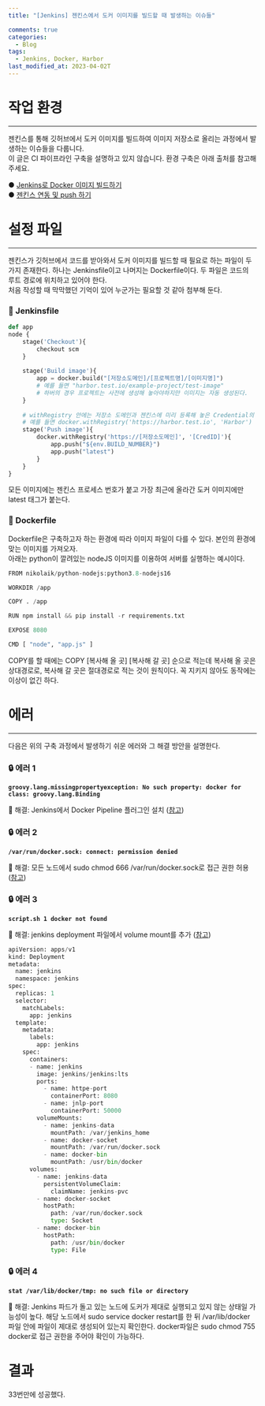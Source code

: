 ```yaml
---
title: "[Jenkins] 젠킨스에서 도커 이미지를 빌드할 때 발생하는 이슈들"

comments: true
categories:
  - Blog
tags:
  - Jenkins, Docker, Harbor
last_modified_at: 2023-04-02T
---
```


# 작업 환경
---
젠킨스를 통해 깃허브에서 도커 이미지를 빌드하여 이미지 저장소로 올리는 과정에서 발생하는 이슈들을 다룹니다.  
이 글은 CI 파이프라인 구축을 설명하고 있지 않습니다. 환경 구축은 아래 출처를 참고해주세요.

● [Jenkins로 Docker 이미지 빌드하기](https://smoh.tistory.com/420)  
● [젠킨스 연동 및 push 하기](https://zunoxi.tistory.com/131)

# 설정 파일
---

젠킨스가 깃허브에서 코드를 받아와서 도커 이미지를 빌드할 때 필요로 하는 파일이 두 가지 존재한다. 하나는 Jenkinsfile이고 나머지는 Dockerfile이다. 두 파일은 코드의 루트 경로에 위치하고 있어야 한다.  
처음 작성할 때 막막했던 기억이 있어 누군가는 필요할 것 같아 첨부해 둔다. 

### 📌 Jenkinsfile

```python
def app
node {        
    stage('Checkout'){            
        checkout scm            
    }
    
    stage('Build image'){                       
        app = docker.build("[저장소도메인]/[프로젝트명]/[이미지명]")
        # 예를 들면 "harbor.test.io/example-project/test-image"
        # 하버의 경우 프로젝트는 사전에 생성해 놓아야하지만 이미지는 자동 생성된다.
    }
	
    # withRegistry 안에는 저장소 도메인과 젠킨스에 미리 등록해 놓은 Credential의 ID를 적어준다.
    # 예를 들면 docker.withRegistry('https://harbor.test.io', 'Harbor')
    stage('Push image'){ 
        docker.withRegistry('https://[저장소도메인]', '[CredID]'){
            app.push("${env.BUILD_NUMBER}")
            app.push("latest")
        }                
    }		
}
```

모든 이미지에는 젠킨스 프로세스 번호가 붙고 가장 최근에 올라간 도커 이미지에만 latest 태그가 붙는다. 

### 📌 Dockerfile
Dockerfile은 구축하고자 하는 환경에 따라 이미지 파일이 다를 수 있다. 본인의 환경에 맞는 이미지를 가져오자.  
아래는 python이 깔려있는 nodeJS 이미지를 이용하여 서버를 실행하는 예시이다.
```python
FROM nikolaik/python-nodejs:python3.8-nodejs16 

WORKDIR /app

COPY . /app

RUN npm install && pip install -r requirements.txt

EXPOSE 8080

CMD [ "node", "app.js" ]
```
COPY를 할 때에는 COPY [복사해 올 곳] [복사해 갈 곳] 순으로 적는데 복사해 올 곳은 상대경로로, 복사해 갈 곳은 절대경로로 적는 것이 원칙이다. 꼭 지키지 않아도 동작에는 이상이 없긴 하다. 

# 에러
---

다음은 위의 구축 과정에서 발생하기 쉬운 에러와 그 해결 방안을 설명한다.

### 🔒 에러 1

**`groovy.lang.missingpropertyexception: No such property: docker for class: groovy.lang.Binding`**

🔑 해결: Jenkins에서 Docker Pipeline 플러그인 설치 ([참고](https://may9noy.tistory.com/990))

### 🔒 에러 2

**`/var/run/docker.sock: connect: permission denied`**

🔑 해결: 모든 노드에서 sudo chmod 666 /var/run/docker.sock로 접근 권한 허용([참고](https://may9noy.tistory.com/990))

### 🔒 에러 3

**`script.sh 1 docker not found`**

🔑 해결: jenkins deployment 파일에서 volume mount를 추가 ([참고](https://anfrhrl5555.tistory.com/137))
```python
apiVersion: apps/v1
kind: Deployment
metadata:
  name: jenkins
  namespace: jenkins
spec:
  replicas: 1
  selector:
    matchLabels:
      app: jenkins
  template:
    metadata:
      labels:
        app: jenkins
    spec:
      containers:
      - name: jenkins
        image: jenkins/jenkins:lts
        ports:
          - name: httpe-port
            containerPort: 8080
          - name: jnlp-port
            containerPort: 50000
        volumeMounts:
          - name: jenkins-data
            mountPath: /var/jenkins_home
          - name: docker-socket
            mountPath: /var/run/docker.sock
          - name: docker-bin
            mountPath: /usr/bin/docker 
      volumes:
        - name: jenkins-data
          persistentVolumeClaim:
            claimName: jenkins-pvc
        - name: docker-socket
          hostPath:
            path: /var/run/docker.sock
            type: Socket
        - name: docker-bin
          hostPath:
            path: /usr/bin/docker
            type: File
```

### 🔒 에러 4

**`stat /var/lib/docker/tmp: no such file or directory`**

🔑 해결: Jenkins 파드가 돌고 있는 노드에 도커가 제대로 실행되고 있지 않는 상태일 가능성이 높다. 해당 노드에서 sudo service docker restart를 한 뒤 /var/lib/docker 파일 안에 파일이 제대로 생성되어 있는지 확인한다. docker파일은 sudo chmod 755 docker로 접근 권한을 주어야 확인이 가능하다. 

# 결과

33번만에 성공했다. 